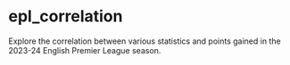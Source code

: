 # epl_correlation
Explore the correlation between various statistics and points gained in the 2023-24 English Premier League season.
